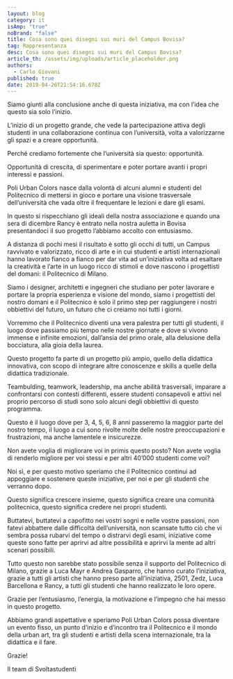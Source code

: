 ```yaml
---
layout: blog
category: it
isAmp: "true"
noBrand: "false"
title: Cosa sono quei disegni sui muri del Campus Bovisa?
tag: Rappresentanza
desc: Cosa sono quei disegni sui muri del Campus Bovisa?
article_th: /assets/img/uploads/article_placeholder.png
authors:
  - Carlo Giovani
published: true
date: 2019-04-26T21:54:16.678Z
---
```

Siamo giunti alla conclusione anche di questa iniziativa, ma con l’idea che questo sia solo l’inizio.

L’inizio di un progetto grande, che vede la partecipazione attiva degli studenti in una collaborazione continua con l’università, volta a valorizzarne gli spazi e a creare opportunità.

Perché crediamo fortemente che l’università sia questo: opportunità.

Opportunità di crescita, di sperimentare e poter portare avanti i propri interessi e passioni.

Poli Urban Colors nasce dalla volontà di alcuni alumni e studenti del Politecnico di mettersi in gioco e portare una visione trasversale dell’università che vada oltre il frequentare le lezioni e dare gli esami.

In questo si rispecchiano gli ideali della nostra associazione e quando una sera di dicembre Rancy è entrato nella nostra auletta in Bovisa presentandoci il suo progetto l’abbiamo accolto con entusiasmo.

A distanza di pochi mesi il risultato è sotto gli occhi di tutti, un Campus ravvivato e valorizzato, ricco di arte e in cui studenti e artisti internazionali hanno lavorato fianco a fianco per dar vita ad un’iniziativa volta ad esaltare la creatività e l’arte in un luogo ricco di stimoli e dove nascono i progettisti del domani: il Politecnico di Milano.

Siamo i designer, architetti e ingegneri che studiano per poter lavorare e portare la propria esperienza e visione del mondo, siamo i progettisti del nostro domani e il Politecnico è solo il primo step per raggiungere i nostri obbiettivi del futuro, un futuro che ci creiamo noi tutti i giorni.

Vorremmo che il Politecnico diventi una vera palestra per tutti gli studenti, il luogo dove passiamo più tempo nelle nostre giornate e dove si vivono immense e infinite emozioni, dall’ansia del primo orale, alla delusione della bocciatura, alla gioia della laurea.

Questo progetto fa parte di un progetto più ampio, quello della didattica innovativa, con scopo di integrare altre conoscenze e skills a quelle della didattica tradizionale.

Teambulding, teamwork, leadership, ma anche abilità trasversali, imparare a confrontarsi con contesti differenti, essere studenti consapevoli e attivi nel proprio percorso di studi sono solo alcuni degli obbiettivi di questo programma.

Questo è il luogo dove per 3, 4, 5, 6, 8 anni passeremo la maggior parte del nostro tempo, il luogo a cui sono rivolte molte delle nostre preoccupazioni e frustrazioni, ma anche lamentele e insicurezze.

Non avete voglia di migliorare voi in primis questo posto? Non avete voglia di renderlo migliore per voi stessi e per altri 40’000 studenti come voi?

Noi sì, e per questo motivo speriamo che il Politecnico continui ad appoggiare e sostenere queste iniziative, per noi e per gli studenti che verranno dopo.

Questo significa crescere insieme, questo significa creare una comunità politecnica, questo significa credere nei propri studenti.

Buttatevi, buttatevi a capofitto nei vostri sogni e nelle vostre passioni, non fatevi abbattere dalle difficoltà dell’università, non scansate tutto ciò che vi sembra possa rubarvi del tempo o distrarvi degli esami, iniziative come queste sono fatte per aprirvi ad altre possibilità e aprirvi la mente ad altri scenari possibili.

Tutto questo non sarebbe stato possibile senza il supporto del Politecnico di Milano, grazie a Luca Mayr e Andrea Gasparro, che hanno curato l’iniziativa, grazie a tutti gli artisti che hanno preso parte all’iniziativa, 2501, Zedz, Luca Barcellona e Rancy, a tutti gli studenti che hanno realizzato le loro opere.

Grazie per l’entusiasmo, l’energia, la motivazione e l’impegno che hai messo in questo progetto.

Abbiamo grandi aspettative e speriamo Poli Urban Colors possa diventare un evento fisso, un punto d’inizio e d’incontro tra il Politecnico e il mondo della urban art, tra gli studenti e artisti della scena internazionale, tra la didattica e il fare.

Grazie!

Il team di Svoltastudenti